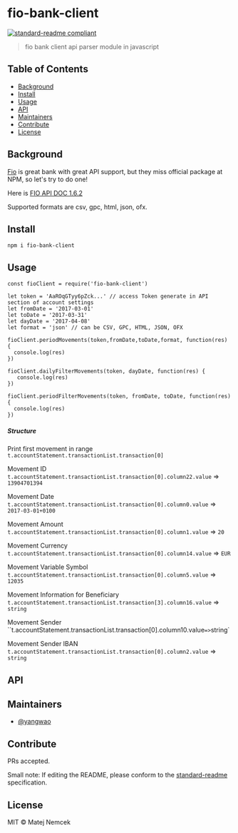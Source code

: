 # fio-bank-client

[![standard-readme compliant](https://img.shields.io/badge/standard--readme-OK-green.svg?style=flat-square)](https://github.com/RichardLitt/standard-readme)

> fio bank client api parser module in javascript

## Table of Contents

- [Background](#background)
- [Install](#install)
- [Usage](#usage)
- [API](#api)
- [Maintainers](#maintainers)
- [Contribute](#contribute)
- [License](#license)

## Background

[Fio](https://www.fio.sk/) is great bank with great API support, but they miss official package at NPM, so let's try to do one!

Here is [FIO API DOC 1.6.2](https://www.fio.cz/docs/cz/API_Bankovnictvi.pdf)

Supported formats are csv, gpc, html, json, ofx.

## Install

```
npm i fio-bank-client
```

## Usage

```
const fioClient = require('fio-bank-client')

let token = 'AaROqGTyy6pZck...' // access Token generate in API section of account settings
let fromDate = '2017-03-01'
let toDate = '2017-03-31'
let dayDate = '2017-04-08'
let format = 'json' // can be CSV, GPC, HTML, JSON, OFX

fioClient.periodMovements(token,fromDate,toDate,format, function(res) {
  console.log(res)
})

fioClient.dailyFilterMovements(token, dayDate, function(res) {
   console.log(res)
})

fioClient.periodFilterMovements(token, fromDate, toDate, function(res) {
  console.log(res)
})

```


##### Structure

Print first movement in range
`t.accountStatement.transactionList.transaction[0]`

Movement ID
`t.accountStatement.transactionList.transaction[0].column22.value` => `13904701394`

Movement Date
`t.accountStatement.transactionList.transaction[0].column0.value` => `2017-03-01+0100`

Movement Amount
`t.accountStatement.transactionList.transaction[0].column1.value` => `20`

Movement Currency
`t.accountStatement.transactionList.transaction[0].column14.value` => `EUR`

Movement Variable Symbol
`t.accountStatement.transactionList.transaction[0].column5.value` => `12035`

Movement Information for Beneficiary
`t.accountStatement.transactionList.transaction[3].column16.value` => `string`

Movement Sender
``t.accountStatement.transactionList.transaction[0].column10.value` => `string`

Movement Sender IBAN
`t.accountStatement.transactionList.transaction[0].column2.value` => `string`

## API

## Maintainers
- [@yangwao](https://github.com/yangwao)

## Contribute

PRs accepted.

Small note: If editing the README, please conform to the [standard-readme](https://github.com/RichardLitt/standard-readme) specification.

## License

MIT © Matej Nemcek
